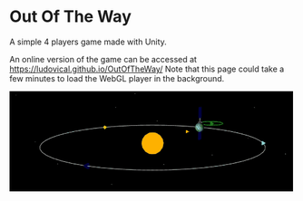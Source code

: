 # Out Of The Way
A simple 4 players game made with Unity.

An online version of the game can be accessed at https://ludovical.github.io/OutOfTheWay/
Note that this page could take a few minutes to load the WebGL player in the background.

![Demo gif](https://github.com/LudovicAL/JamesWebbTelescope/blob/main/Demo.gif?raw=true)
